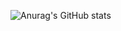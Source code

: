 ![Anurag's GitHub stats](https://github-readme-stats.vercel.app/api?username=somecapo&theme=greywhite&show_icons=true)
